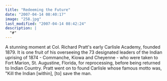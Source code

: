```yaml
---
title: "Redeeming the Future"
date: "2007-04-14 08:40:17"
image: "258.jpg"
last_modified: "2007-04-14 08:42:24"
description: |
  "#"
---
```


A stunning moment at Col. Richard Pratt's early Carlisle Academy, founded 1879. It is one fruit of his overseeing the 73 designated leaders of the Indian uprising of 1874 - Commanche, Kiowa and Cheyenne - who were taken to Fort Marion, St. Augustine, Florida, for reprocessing, before being returned to Indian Country. Pratt went on to found Carlisle whose famous motto was, "Kill the Indian [within], [to] save the man.

